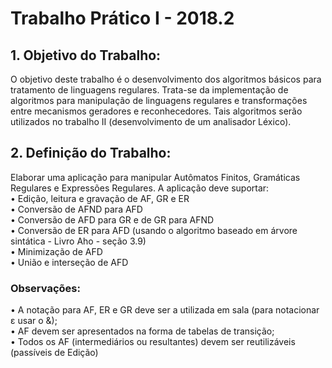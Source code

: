 # Trabalho Prático I - 2018.2

## 1. Objetivo do Trabalho:
O objetivo deste trabalho é o desenvolvimento dos algoritmos básicos para tratamento de linguagens regulares. Trata-se da implementação de algoritmos para manipulação de linguagens regulares e transformações entre mecanismos geradores e reconhecedores. Tais algoritmos serão utilizados no trabalho II (desenvolvimento de um analisador Léxico).

## 2. Definição do Trabalho:
Elaborar uma aplicação para manipular Autômatos Finitos, Gramáticas Regulares e Expressões Regulares. A aplicação deve suportar:</br>
• Edição, leitura e gravação de AF, GR e ER</br>
• Conversão de AFND para AFD</br>
• Conversão de AFD para GR e de GR para AFND</br>
• Conversão de ER para AFD (usando o algoritmo baseado em árvore sintática - Livro Aho - seção 3.9)</br>
• Minimização de AFD</br>
• União e interseção de AFD</br>

### Observações:
• A notação para AF, ER e GR deve ser a utilizada em sala (para notacionar ε usar o &);</br>
• AF devem ser apresentados na forma de tabelas de transição;</br>
• Todos os AF (intermediários ou resultantes) devem ser reutilizáveis (passíveis de Edição)</br>
